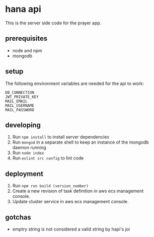# hana api
This is the server side code for the prayer app. 


## prerequisites
- node and npm
- mongodb


## setup
The following environment variables are needed for the api to work:

```
DB_CONNECTION
JWT_PRIVATE_KEY
MAIL_EMAIL
MAIL_USERNAME
MAIL_PASSWORD
```


## developing
1. Run `npm install` to install server dependencies
2. Run `mongod` in a separate shell to keep an instance of the mongodb daemon running
3. Run `node index`
4. Run `eslint src config` to lint code 


## deployment
1. Run `npm run build (version_number)`
2. Create a new revision of task definition in aws ecs management console.
3. Update cluster service in aws ecs management console.


## gotchas
* emptry string is not considered a valid string by hapi's joi
